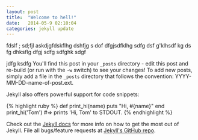 ```yaml
---
layout: post
title:  "Welcome to hell!"
date:   2014-05-9 02:10:04
categories: jekyll update
---
```

fdslf ; 
 sd;fjl askdjgfdskflhg dshfjg s
 dof dfgjsdfklhg sdfg
 dsf g'klhsdf kg ds
 fg dhksflg dfgj 
 sdfg
 sdfghk sdgf
  
  jdfg ksdfg
You'll find this post in your `_posts` directory - edit this post and re-build (or run with the `-w` switch) to see your changes!
To add new posts, simply add a file in the `_posts` directory that follows the convention: YYYY-MM-DD-name-of-post.ext.

Jekyll also offers powerful support for code snippets:

{% highlight ruby %}
def print_hi(name)
  puts "Hi, #{name}"
end
print_hi('Tom')
#=> prints 'Hi, Tom' to STDOUT.
{% endhighlight %}

Check out the [Jekyll docs][jekyll] for more info on how to get the most out of Jekyll. File all bugs/feature requests at [Jekyll's GitHub repo][jekyll-gh].

[jekyll-gh]: https://github.com/jekyll/jekyll
[jekyll]:    http://jekyllrb.com
